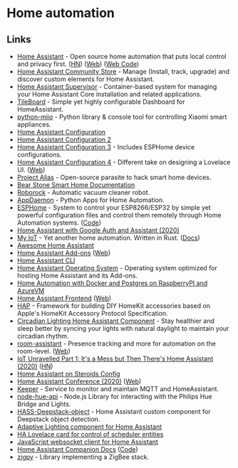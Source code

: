 # Home automation

## Links

* [Home Assistant](https://github.com/home-assistant/home-assistant) - Open source home automation that puts local control and privacy first. ([HN](https://news.ycombinator.com/item?id=21665125)) ([Web](https://github.com/bgoonz/Knowledge-Bank/tree/d157cab4a536be397d8f7d36c79f7d69d282500a/14-Pure-Education/knowledge-master/knowledge-master/automation/home-assistant.io)) ([Web Code](https://github.com/home-assistant/home-assistant.io))
* [Home Assistant Community Store](https://github.com/custom-components/hacs) - Manage (Install, track, upgrade) and discover custom elements for Home Assistant.
* [Home Assistant Supervisor](https://github.com/home-assistant/supervisor) - Container-based system for managing your Home Assistant Core installation and related applications.
* [TileBoard](https://github.com/resoai/TileBoard) - Simple yet highly configurable Dashboard for HomeAssistant.
* [python-miio](https://github.com/rytilahti/python-miio) - Python library & console tool for controlling Xiaomi smart appliances.
* [Home Assistant Configuration](https://github.com/teich/homeassistant)
* [Home Assistant Configuration 2](https://github.com/arsaboo/homeassistant-config)
* [Home Assistant Configuration 3](https://github.com/soffes/home) - Includes ESPHome device configurations.
* [Home Assistant Configuration 4](https://github.com/matt8707/hass-config) - Different take on designing a Lovelace UI. ([Web](https://community.home-assistant.io/t/a-different-take-on-designing-a-lovelace-ui/162594))
* [Project Alias](https://github.com/bjoernkarmann/project_alias) - Open-source parasite to hack smart home devices.
* [Bear Stone Smart Home Documentation](https://github.com/CCOSTAN/Home-AssistantConfig)
* [Roborock](https://en.roborock.com) - Automatic vacuum cleaner robot.
* [AppDaemon](https://github.com/AppDaemon/appdaemon) - Python Apps for Home Automation.
* [ESPHome](https://esphome.io) - System to control your ESP8266/ESP32 by simple yet powerful configuration files and control them remotely through Home Automation systems. ([Code](https://github.com/esphome/esphome))
* [Home Assistant with Google Auth and Assistant (2020)](https://mwitkow.me/posts/2020-04-25\_homeassistant_google/)
* [My IoT](https://github.com/eigenein/my-iot-rs) - Yet another home automation. Written in Rust. ([Docs](https://eigenein.com/my-iot-rs/html/))
* [Awesome Home Assistant](https://github.com/frenck/awesome-home-assistant)
* [Home Assistant Add-ons](https://github.com/home-assistant/hassio-addons) ([Web](https://www.home-assistant.io/hassio/))
* [Home Assistant CLI](https://github.com/home-assistant/cli)
* [Home Assistant Operating System](https://github.com/home-assistant/operating-system) - Operating system optimized for hosting Home Assistant and its Add-ons.
* [Home Automation with Docker and Postgres on RaspberryPI and AzureVM](https://github.com/srozemuller/hassio-config)
* [Home Assistant Frontend](https://github.com/home-assistant/frontend) ([Web](https://demo.home-assistant.io))
* [HAP](https://github.com/mtrudel/hap) - Framework for building DIY HomeKit accessories based on Apple's HomeKit Accessory Protocol Specification.
* [Circadian Lighting Home Assistant Component](https://github.com/claytonjn/hass-circadian_lighting) - Stay healthier and sleep better by syncing your lights with natural daylight to maintain your circadian rhythm.
* [room-assistant](https://github.com/mKeRix/room-assistant) - Presence tracking and more for automation on the room-level. ([Web](https://www.room-assistant.io))
* [IoT Unravelled Part 1: It's a Mess but Then There's Home Assistant (2020)](https://www.troyhunt.com/iot-unravelled-part-1-its-a-mess-but-then-theres-home-assistant/) ([HN](https://news.ycombinator.com/item?id=25184763))
* [Home Assistant on Steroids Config](https://github.com/UbhiTS/ha-config-ataraxis)
* [Home Assistant Conference (2020)](https://www.youtube.com/watch?v=xSB_MuKkgxE) ([Web](https://www.home-assistant.io/conference/))
* [Keeper](https://github.com/nragon/keeper) - Service to monitor and maintain MQTT and HomeAssistant.
* [node-hue-api](https://github.com/peter-murray/node-hue-api) - Node.js Library for interacting with the Philips Hue Bridge and Lights.
* [HASS-Deepstack-object](https://github.com/robmarkcole/HASS-Deepstack-object) - Home Assistant custom component for Deepstack object detection.
* [Adaptive Lighting component for Home Assistant](https://github.com/basnijholt/adaptive-lighting)
* [HA Lovelace card for control of scheduler entities](https://github.com/nielsfaber/scheduler-card)
* [JavaScript websocket client for Home Assistant](https://github.com/home-assistant/home-assistant-js-websocket)
* [Home Assistant Companion Docs](https://companion.home-assistant.io) ([Code](https://github.com/home-assistant/companion.home-assistant))
* [zigpy](https://github.com/zigpy/zigpy) - Library implementing a ZigBee stack.
